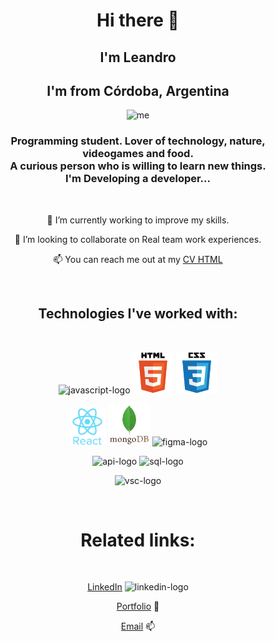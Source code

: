 <h1 align="center"> Hi there 👋 </h1>

<h2 align="center">  I'm Leandro </h2>

<h2 align="center">  I'm from Córdoba, Argentina </h2>


<p align="center">
  <img border-radius="100" width="500"  alt="me" src="https://scontent.fcor11-2.fna.fbcdn.net/v/t39.30808-6/263574055_5200016946692130_8086678435063621595_n.jpg?_nc_cat=103&ccb=1-7&_nc_sid=174925&_nc_eui2=AeGxKKKt_ciboTmEBpqyO1ERShkDzALqNE5KGQPMAuo0TlVxkDEZKkKa-iOZwBpzsbPyYnFXO_4ZSIIIjn0tw10j&_nc_ohc=TCUQE9Qsk0YAX_TuOHg&tn=04xlybPtval-cipv&_nc_ht=scontent.fcor11-2.fna&oh=00_AT9eRLf_zufF8Xxzp9n2YI3eqx7C99U4UAEE2HhT7JUIxw&oe=632AC3C6">
  </p>
  
<h3 align="center">
 Programming student. Lover of technology, nature, videogames and food. <br> A curious person who is willing to learn new things. <br> I'm Developing a developer...
</h3>

  <br>

<span align="center">

🔭 I’m currently working to improve my skills.

👯 I’m looking to collaborate on Real team work experiences.

📫 You can reach me out at my [CV HTML](https://bit.ly/3BWIBSh)

</span>

<br>

<h2 align="center">
 Technologies I've worked with:
</h1>
 
 <br> 
  
<p align="center">
<img width="63" alt="javascript-logo" src="https://upload.wikimedia.org/wikipedia/commons/thumb/b/ba/Javascript_badge.svg/1200px-Javascript_badge.svg.png"> <img width="66" alt="html-logo" src="https://raw.githubusercontent.com/devicons/devicon/master/icons/html5/html5-original-wordmark.svg"> <img width="66" alt="css-logo" src="https://raw.githubusercontent.com/devicons/devicon/master/icons/css3/css3-original-wordmark.svg">
</p>

<p align="center">
<img width="60" alt="react-logo" src="https://raw.githubusercontent.com/devicons/devicon/master/icons/react/react-original-wordmark.svg"> <img width="66" alt="mongodb-logo" src="https://raw.githubusercontent.com/devicons/devicon/master/icons/mongodb/mongodb-original-wordmark.svg"> <img width="75" alt="figma-logo" src="https://www.vectorlogo.zone/logos/figma/figma-ar21.png"> 
</p>
<p align="center">
<img width="55" alt="api-logo" src="https://www.svgrepo.com/show/88703/api.svg">   <img width="55" alt="sql-logo" src="https://www.svgrepo.com/show/255832/sql.svg">
 </p>
 <p align="center">
  <img width="140" alt="vsc-logo" src="https://www.vectorlogo.zone/logos/visualstudio_code/visualstudio_code-ar21.png">

</p>

<br>

<h1 align="center">
 Related links: 
</h1>

<br>

<span align="center">


[LinkedIn](https://www.linkedin.com/in/leandro-pedicino-900b261a2) <img width="18" alt="linkedin-logo" src="https://encrypted-tbn0.gstatic.com/images?q=tbn:ANd9GcR43LGywQ7V9e95OyuoNYBzPWYOwYhCar6YDWAIjgVhDZJOBYOgNwkdN046ro2ALgJHGTA&usqp=CAU">  

[Portfolio](https://lpedicino.github.io/React-Portfolio)  :open_file_folder:

[Email](leakomvial@gmail.com)  :mailbox:

</span>
